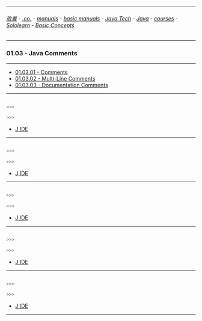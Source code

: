 
---

###### [改善](https://github.com/ttltrk/0C/blob/master/README.MD) - [.co.](https://github.com/ttltrk/PRG/blob/master/CODING.MD) - [manuals](https://github.com/ttltrk/PRG/blob/master/MAN.MD) - [basic manuals](https://github.com/ttltrk/PRG/blob/master/MANUALS.MD) - [Java Tech](https://github.com/ttltrk/PRG/blob/master/JAVA/DOC/JT/JT.MD) - [Java](https://github.com/ttltrk/PRG/blob/master/JAVA/DOC/OJM/OJM.MD) - [courses](https://github.com/ttltrk/PRG/blob/master/JAVA/DOC/CM/JT.MD) - [Sololearn](https://github.com/ttltrk/PRG/blob/master/JAVA/DOC/SL/SL.MD) - [Basic Concepts](https://github.com/ttltrk/PRG/blob/master/JAVA/DOC/SL/01/01.MD)

---

### 01.03 - Java Comments

---

* [01.03.01 - Comments]()
* [01.03.02 - Multi-Line Comments]()
* [01.03.03 - Documentation Comments]()

---

```java

>>>

>>>
```

* [J IDE](https://www.tutorialspoint.com/compile_java_online.php)

---

```java

>>>

>>>
```

* [J IDE](https://www.tutorialspoint.com/compile_java_online.php)

---

```java

>>>

>>>
```

* [J IDE](https://www.tutorialspoint.com/compile_java_online.php)

---

```java

>>>

>>>
```

* [J IDE](https://www.tutorialspoint.com/compile_java_online.php)

---

```java

>>>

>>>
```

* [J IDE](https://www.tutorialspoint.com/compile_java_online.php)

---
